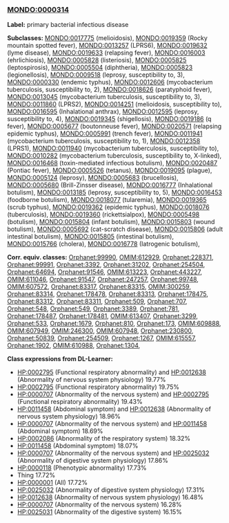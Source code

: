
### [MONDO:0000314](http://purl.obolibrary.org/obo/MONDO_0000314)
**Label:** primary bacterial infectious disease

**Subclasses:** [MONDO:0017775](http://purl.obolibrary.org/obo/MONDO_0017775) (melioidosis), [MONDO:0019359](http://purl.obolibrary.org/obo/MONDO_0019359) (Rocky mountain spotted fever), [MONDO:0013257](http://purl.obolibrary.org/obo/MONDO_0013257) (LPRS6), [MONDO:0019632](http://purl.obolibrary.org/obo/MONDO_0019632) (lyme disease), [MONDO:0019633](http://purl.obolibrary.org/obo/MONDO_0019633) (relapsing fever), [MONDO:0016003](http://purl.obolibrary.org/obo/MONDO_0016003) (ehrlichiosis), [MONDO:0005828](http://purl.obolibrary.org/obo/MONDO_0005828) (listeriosis), [MONDO:0005825](http://purl.obolibrary.org/obo/MONDO_0005825) (leptospirosis), [MONDO:0005504](http://purl.obolibrary.org/obo/MONDO_0005504) (diphtheria), [MONDO:0005823](http://purl.obolibrary.org/obo/MONDO_0005823) (legionellosis), [MONDO:0009518](http://purl.obolibrary.org/obo/MONDO_0009518) (leprosy, susceptibility to, 3), [MONDO:0000330](http://purl.obolibrary.org/obo/MONDO_0000330) (endemic typhus), [MONDO:0012606](http://purl.obolibrary.org/obo/MONDO_0012606) (mycobacterium tuberculosis, susceptibility to, 2), [MONDO:0018626](http://purl.obolibrary.org/obo/MONDO_0018626) (paratyphoid fever), [MONDO:0013045](http://purl.obolibrary.org/obo/MONDO_0013045) (mycobacterium tuberculosis, susceptibility to, 3), [MONDO:0011860](http://purl.obolibrary.org/obo/MONDO_0011860) (LPRS2), [MONDO:0014251](http://purl.obolibrary.org/obo/MONDO_0014251) (melioidosis, susceptibility to), [MONDO:0016595](http://purl.obolibrary.org/obo/MONDO_0016595) (Inhalational anthrax), [MONDO:0012595](http://purl.obolibrary.org/obo/MONDO_0012595) (leprosy, susceptibility to, 4), [MONDO:0019345](http://purl.obolibrary.org/obo/MONDO_0019345) (shigellosis), [MONDO:0019186](http://purl.obolibrary.org/obo/MONDO_0019186) (q fever), [MONDO:0005677](http://purl.obolibrary.org/obo/MONDO_0005677) (boutonneuse fever), [MONDO:0020571](http://purl.obolibrary.org/obo/MONDO_0020571) (relapsing epidemic typhus), [MONDO:0005991](http://purl.obolibrary.org/obo/MONDO_0005991) (trench fever), [MONDO:0011941](http://purl.obolibrary.org/obo/MONDO_0011941) (mycobacterium tuberculosis, susceptibility to, 1), [MONDO:0012358](http://purl.obolibrary.org/obo/MONDO_0012358) (LPRS1), [MONDO:0011940](http://purl.obolibrary.org/obo/MONDO_0011940) (mycobacterium tuberculosis, susceptibility to), [MONDO:0010282](http://purl.obolibrary.org/obo/MONDO_0010282) (mycobacterium tuberculosis, susceptibility to, X-linked), [MONDO:0016468](http://purl.obolibrary.org/obo/MONDO_0016468) (toxin-mediated infectious botulism), [MONDO:0020487](http://purl.obolibrary.org/obo/MONDO_0020487) (Pontiac fever), [MONDO:0005526](http://purl.obolibrary.org/obo/MONDO_0005526) (tetanus), [MONDO:0019095](http://purl.obolibrary.org/obo/MONDO_0019095) (plague), [MONDO:0005124](http://purl.obolibrary.org/obo/MONDO_0005124) (leprosy), [MONDO:0005683](http://purl.obolibrary.org/obo/MONDO_0005683) (brucellosis), [MONDO:0005680](http://purl.obolibrary.org/obo/MONDO_0005680) (Brill-Zinsser disease), [MONDO:0016777](http://purl.obolibrary.org/obo/MONDO_0016777) (Inhalational botulism), [MONDO:0013185](http://purl.obolibrary.org/obo/MONDO_0013185) (leprosy, susceptibility to, 5), [MONDO:0016453](http://purl.obolibrary.org/obo/MONDO_0016453) (foodborne botulism), [MONDO:0018077](http://purl.obolibrary.org/obo/MONDO_0018077) (tularemia), [MONDO:0019365](http://purl.obolibrary.org/obo/MONDO_0019365) (scrub typhus), [MONDO:0019362](http://purl.obolibrary.org/obo/MONDO_0019362) (epidemic typhus), [MONDO:0018076](http://purl.obolibrary.org/obo/MONDO_0018076) (tuberculosis), [MONDO:0019360](http://purl.obolibrary.org/obo/MONDO_0019360) (rickettsialpox), [MONDO:0005498](http://purl.obolibrary.org/obo/MONDO_0005498) (botulism), [MONDO:0015804](http://purl.obolibrary.org/obo/MONDO_0015804) (infant botulism), [MONDO:0015803](http://purl.obolibrary.org/obo/MONDO_0015803) (wound botulism), [MONDO:0005692](http://purl.obolibrary.org/obo/MONDO_0005692) (cat-scratch disease), [MONDO:0015806](http://purl.obolibrary.org/obo/MONDO_0015806) (adult intestinal botulism), [MONDO:0015805](http://purl.obolibrary.org/obo/MONDO_0015805) (intestinal botulism), [MONDO:0015766](http://purl.obolibrary.org/obo/MONDO_0015766) (cholera), [MONDO:0016778](http://purl.obolibrary.org/obo/MONDO_0016778) (Iatrogenic botulism), 

**Corr. equiv. classes:** [Orphanet:99990](http://www.orpha.net/ORDO/Orphanet_99990), [OMIM:612929](http://purl.obolibrary.org/obo/OMIM_612929), [Orphanet:228371](http://www.orpha.net/ORDO/Orphanet_228371), [Orphanet:99991](http://www.orpha.net/ORDO/Orphanet_99991), [Orphanet:3392](http://www.orpha.net/ORDO/Orphanet_3392), [Orphanet:31202](http://www.orpha.net/ORDO/Orphanet_31202), [Orphanet:254504](http://www.orpha.net/ORDO/Orphanet_254504), [Orphanet:64694](http://www.orpha.net/ORDO/Orphanet_64694), [Orphanet:91546](http://www.orpha.net/ORDO/Orphanet_91546), [OMIM:613223](http://purl.obolibrary.org/obo/OMIM_613223), [Orphanet:443227](http://www.orpha.net/ORDO/Orphanet_443227), [OMIM:611046](http://purl.obolibrary.org/obo/OMIM_611046), [Orphanet:91547](http://www.orpha.net/ORDO/Orphanet_91547), [Orphanet:247257](http://www.orpha.net/ORDO/Orphanet_247257), [Orphanet:99748](http://www.orpha.net/ORDO/Orphanet_99748), [OMIM:607572](http://purl.obolibrary.org/obo/OMIM_607572), [Orphanet:83317](http://www.orpha.net/ORDO/Orphanet_83317), [Orphanet:83315](http://www.orpha.net/ORDO/Orphanet_83315), [OMIM:300259](http://purl.obolibrary.org/obo/OMIM_300259), [Orphanet:83314](http://www.orpha.net/ORDO/Orphanet_83314), [Orphanet:178478](http://www.orpha.net/ORDO/Orphanet_178478), [Orphanet:83313](http://www.orpha.net/ORDO/Orphanet_83313), [Orphanet:178475](http://www.orpha.net/ORDO/Orphanet_178475), [Orphanet:83312](http://www.orpha.net/ORDO/Orphanet_83312), [Orphanet:83311](http://www.orpha.net/ORDO/Orphanet_83311), [Orphanet:509](http://www.orpha.net/ORDO/Orphanet_509), [Orphanet:707](http://www.orpha.net/ORDO/Orphanet_707), [Orphanet:548](http://www.orpha.net/ORDO/Orphanet_548), [Orphanet:549](http://www.orpha.net/ORDO/Orphanet_549), [Orphanet:3389](http://www.orpha.net/ORDO/Orphanet_3389), [Orphanet:781](http://www.orpha.net/ORDO/Orphanet_781), [Orphanet:178487](http://www.orpha.net/ORDO/Orphanet_178487), [Orphanet:178481](http://www.orpha.net/ORDO/Orphanet_178481), [OMIM:613407](http://purl.obolibrary.org/obo/OMIM_613407), [Orphanet:3299](http://www.orpha.net/ORDO/Orphanet_3299), [Orphanet:533](http://www.orpha.net/ORDO/Orphanet_533), [Orphanet:1679](http://www.orpha.net/ORDO/Orphanet_1679), [Orphanet:810](http://www.orpha.net/ORDO/Orphanet_810), [Orphanet:173](http://www.orpha.net/ORDO/Orphanet_173), [OMIM:609888](http://purl.obolibrary.org/obo/OMIM_609888), [OMIM:607949](http://purl.obolibrary.org/obo/OMIM_607949), [OMIM:246300](http://purl.obolibrary.org/obo/OMIM_246300), [OMIM:607948](http://purl.obolibrary.org/obo/OMIM_607948), [Orphanet:230800](http://www.orpha.net/ORDO/Orphanet_230800), [Orphanet:50839](http://www.orpha.net/ORDO/Orphanet_50839), [Orphanet:254509](http://www.orpha.net/ORDO/Orphanet_254509), [Orphanet:1267](http://www.orpha.net/ORDO/Orphanet_1267), [OMIM:615557](http://purl.obolibrary.org/obo/OMIM_615557), [Orphanet:1902](http://www.orpha.net/ORDO/Orphanet_1902), [OMIM:610988](http://purl.obolibrary.org/obo/OMIM_610988), [Orphanet:1304](http://www.orpha.net/ORDO/Orphanet_1304), 

**Class expressions from DL-Learner:**

- [HP:0002795](http://purl.obolibrary.org/obo/HP_0002795) (Functional respiratory abnormality) and [HP:0012638](http://purl.obolibrary.org/obo/HP_0012638) (Abnormality of nervous system physiology) 19.77%
- [HP:0002795](http://purl.obolibrary.org/obo/HP_0002795) (Functional respiratory abnormality) 19.75%
- [HP:0000707](http://purl.obolibrary.org/obo/HP_0000707) (Abnormality of the nervous system) and [HP:0002795](http://purl.obolibrary.org/obo/HP_0002795) (Functional respiratory abnormality) 19.43%
- [HP:0011458](http://purl.obolibrary.org/obo/HP_0011458) (Abdominal symptom) and [HP:0012638](http://purl.obolibrary.org/obo/HP_0012638) (Abnormality of nervous system physiology) 18.96%
- [HP:0000707](http://purl.obolibrary.org/obo/HP_0000707) (Abnormality of the nervous system) and [HP:0011458](http://purl.obolibrary.org/obo/HP_0011458) (Abdominal symptom) 18.69%
- [HP:0002086](http://purl.obolibrary.org/obo/HP_0002086) (Abnormality of the respiratory system) 18.32%
- [HP:0011458](http://purl.obolibrary.org/obo/HP_0011458) (Abdominal symptom) 18.07%
- [HP:0000707](http://purl.obolibrary.org/obo/HP_0000707) (Abnormality of the nervous system) and [HP:0025032](http://purl.obolibrary.org/obo/HP_0025032) (Abnormality of digestive system physiology) 17.86%
- [HP:0000118](http://purl.obolibrary.org/obo/HP_0000118) (Phenotypic abnormality) 17.73%
- Thing 17.72%
- [HP:0000001](http://purl.obolibrary.org/obo/HP_0000001) (All) 17.72%
- [HP:0025032](http://purl.obolibrary.org/obo/HP_0025032) (Abnormality of digestive system physiology) 17.31%
- [HP:0012638](http://purl.obolibrary.org/obo/HP_0012638) (Abnormality of nervous system physiology) 16.48%
- [HP:0000707](http://purl.obolibrary.org/obo/HP_0000707) (Abnormality of the nervous system) 16.28%
- [HP:0025031](http://purl.obolibrary.org/obo/HP_0025031) (Abnormality of the digestive system) 16.15%


